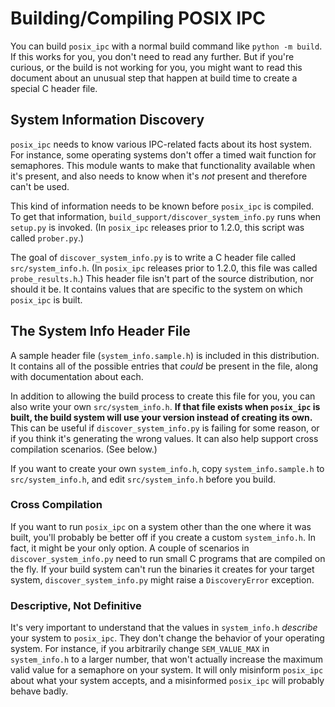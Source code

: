 # Building/Compiling POSIX IPC

You can build `posix_ipc` with a normal build command like `python -m build`. If this works for you, you don't need to read any further. But if you're curious, or the build is not working for you, you might want to read this document about an unusual step that happen at build time to create a special C header file.

## System Information Discovery

`posix_ipc` needs to know various IPC-related facts about its host system. For instance, some operating systems don't offer a timed wait function for semaphores. This module wants to make that functionality available when it's present, and also needs to know when it's _not_ present and therefore can't be used.

This kind of information needs to be known before `posix_ipc` is compiled. To get that information, `build_support/discover_system_info.py` runs when `setup.py` is invoked. (In `posix_ipc` releases prior to 1.2.0, this script was called `prober.py`.)

The goal of `discover_system_info.py` is to write a C header file called `src/system_info.h`. (In `posix_ipc` releases prior to 1.2.0, this file was called `probe_results.h`.) This header file isn't part of the source distribution, nor should it be. It contains values that are specific to the system on which `posix_ipc` is built.

## The System Info Header File

A sample header file (`system_info.sample.h`) is included in this distribution. It contains all of the possible entries that _could_ be present in the file, along with documentation about each.

In addition to allowing the build process to create this file for you, you can also write your own `src/system_info.h`. **If that file exists when `posix_ipc` is built, the build system will use your version instead of creating its own.** This can be useful if `discover_system_info.py` is failing for some reason, or if you think it's generating the wrong values. It can also help support cross compilation scenarios. (See below.)

If you want to create your own `system_info.h`, copy `system_info.sample.h` to `src/system_info.h`, and edit `src/system_info.h` before you build.

### Cross Compilation

If you want to run `posix_ipc` on a system other than the one where it was built, you'll probably be better off if you create a custom `system_info.h`. In fact, it might be your only option. A couple of scenarios in `discover_system_info.py` need to run small C programs that are compiled on the fly. If your build system can't run the binaries it creates for your target system, `discover_system_info.py` might raise a `DiscoveryError` exception.

### Descriptive, Not Definitive

It's very important to understand that the values in `system_info.h` _describe_ your system to `posix_ipc`. They don't change the behavior of your operating system. For instance, if you arbitrarily change `SEM_VALUE_MAX` in `system_info.h` to a larger number, that won't actually increase the maximum valid value for a semaphore on your system. It will only misinform `posix_ipc` about what your system accepts, and a misinformed `posix_ipc` will probably behave badly.
